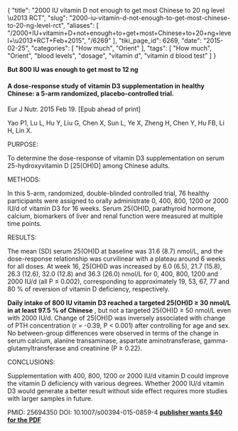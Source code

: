 {
    "title": "2000 IU vitamin D not enough to get most Chinese to 20 ng level \u2013 RCT",
    "slug": "2000-iu-vitamin-d-not-enough-to-get-most-chinese-to-20-ng-level-rct",
    "aliases": [
        "/2000+IU+vitamin+D+not+enough+to+get+most+Chinese+to+20+ng+level+\u2013+RCT+Feb+2015",
        "/6269"
    ],
    "tiki_page_id": 6269,
    "date": "2015-02-25",
    "categories": [
        "How much",
        "Orient"
    ],
    "tags": [
        "How much",
        "Orient",
        "blood levels",
        "dosage",
        "vitamin d",
        "vitamin d blood test"
    ]
}


**But 800 IU was enough to get most to 12 ng** 

#### A dose-response study of vitamin D3 supplementation in healthy Chinese: a 5-arm randomized, placebo-controlled trial.

Eur J Nutr. 2015 Feb 19. <span>[Epub ahead of print]</span>

Yao P1, Lu L, Hu Y, Liu G, Chen X, Sun L, Ye X, Zheng H, Chen Y, Hu FB, Li H, Lin X.

PURPOSE:

To determine the dose-response of vitamin D3 supplementation on serum 25-hydroxyvitamin D <span>[25(OH)D]</span> among Chinese adults.

METHODS:

In this 5-arm, randomized, double-blinded controlled trial, 76 healthy participants were assigned to orally administrate 0, 400, 800, 1200 or 2000 IU/d of vitamin D3 for 16 weeks. Serum 25(OH)D, parathyroid hormone, calcium, biomarkers of liver and renal function were measured at multiple time points.

RESULTS:

The mean (SD) serum 25(OH)D at baseline was 31.6 (8.7) nmol/L, and the dose-response relationship was curvilinear with a plateau around 6 weeks for all doses. At week 16, 25(OH)D was increased by 6.0 (6.5), 21.7 (15.8), 26.3 (12.6), 32.0 (12.8) and 36.3 (26.0) nmol/L for 0, 400, 800, 1200 and 2000 IU/d (all P ≤ 0.002), corresponding to approximately 19, 53, 67, 77 and 80 % of reversion of vitamin D deficiency, respectively. 

 **Daily intake of 800 IU vitamin D3 reached a targeted 25(OH)D ≥ 30 nmol/L in at least 97.5 % of Chinese** , but not a targeted 25(OH)D ≥ 50 nmol/L even with 2000 IU/d. Change of 25(OH)D was inversely associated with change of PTH concentration (r = -0.39, P < 0.001) after controlling for age and sex. No between-group differences were observed in terms of the change in serum calcium, alanine transaminase, aspartate aminotransferase, gamma-glutamyltransferase and creatinine (P ≥ 0.22).

CONCLUSIONS:

Supplementation with 400, 800, 1200 or 2000 IU/d vitamin D could improve the vitamin D deficiency with various degrees. Whether 2000 IU/d vitamin D3 would generate a better result without side effect requires more studies with larger samples in future.

PMID: 25694350  DOI: 10.1007/s00394-015-0859-4  **[publisher wants $40 for the PDF](http://link.springer.com/article/10.1007%2Fs00394-015-0859-4)**